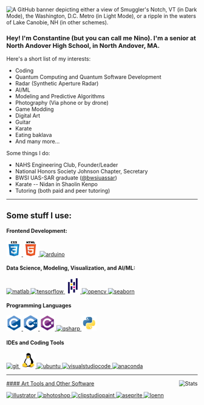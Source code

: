 <!-- Hello! -->

<picture>
 <source media="(prefers-color-scheme: dark)" srcset="https://drive.google.com/uc?export=view&id=1F33qVvVGUZqDHSzYscwqVeBlLTcx_ZN9">
 <source media="(prefers-color-scheme: light)" srcset="https://drive.google.com/uc?export=view&id=1I9s760UHCHr_cvcRj6zaGTlocizmORB5">
 <img alt="A GitHub banner depicting either a view of Smuggler's Notch, VT (in Dark Mode), the Washington, D.C. Metro (in Light Mode), or a ripple in the waters of Lake Canobie, NH (in other schemes)." src="https://drive.google.com/uc?export=view&id=1HZdAz_ddW5qKQ_vrn1IN2PoujKFoLl0L">
</picture>

### Hey! I'm Constantine (but you can call me Nino). I'm a senior at North Andover High School, in North Andover, MA.

Here's a short list of my interests:

- Coding
- Quantum Computing and Quantum Software Development
- Radar (Synthetic Aperture Radar)
- AI/ML
- Modeling and Predictive Algorithms
- Photography (Via phone or by drone)
- Game Modding
- Digital Art
- Guitar
- Karate
- Eating baklava
- And many more...

Some things I do:

- NAHS Engineering Club, Founder/Leader
- National Honors Society Johnson Chapter, Secretary
- BWSI UAS-SAR graduate ([@bwsiuassar](https://github.com/bwsiuassar))
- Karate -- Nidan in Shaolin Kenpo
- Tutoring (both paid and peer tutoring)

----

## Some stuff I use:

#### Frontend Development:

<a href="https://www.w3schools.com/css/" target="_blank" rel="noreferrer"> <img src="https://raw.githubusercontent.com/devicons/devicon/master/icons/css3/css3-original-wordmark.svg" alt="css3" width="40" height="40"/> </a>
<a href="https://www.w3.org/html/" target="_blank" rel="noreferrer"> <img src="https://raw.githubusercontent.com/devicons/devicon/master/icons/html5/html5-original-wordmark.svg" alt="html5" width="40" height="40"/> </a>
<a href="https://www.arduino.cc/" target="_blank" rel="noreferrer"> <img src="https://cdn.worldvectorlogo.com/logos/arduino-1.svg" alt="arduino" width="40" height="40"/> </a>

#### Data Science, Modeling, Visualization, and AI/ML:

<a href="https://www.mathworks.com/" target="_blank" rel="noreferrer"> <img src="https://upload.wikimedia.org/wikipedia/commons/2/21/Matlab_Logo.png" alt="matlab" width="40" height="40"/> </a>
<a href="https://www.tensorflow.org" target="_blank" rel="noreferrer"> <img src="https://www.vectorlogo.zone/logos/tensorflow/tensorflow-icon.svg" alt="tensorflow" width="40" height="40"/> </a>
<a href="https://pandas.pydata.org/" target="_blank" rel="noreferrer"> <img src="https://raw.githubusercontent.com/devicons/devicon/2ae2a900d2f041da66e950e4d48052658d850630/icons/pandas/pandas-original.svg" alt="pandas" width="40" height="40"/> </a>
<a href="https://opencv.org/" target="_blank" rel="noreferrer"> <img src="https://www.vectorlogo.zone/logos/opencv/opencv-icon.svg" alt="opencv" width="40" height="40"/> </a> 
<a href="https://seaborn.pydata.org/" target="_blank" rel="noreferrer"> <img src="https://seaborn.pydata.org/_images/logo-mark-lightbg.svg" alt="seaborn" width="40" height="40"/> </a> 

#### Programming Languages

<a href="https://www.cprogramming.com/" target="_blank" rel="noreferrer"> <img src="https://raw.githubusercontent.com/devicons/devicon/master/icons/c/c-original.svg" alt="c" width="40" height="40"/> </a> 
<a href="https://www.w3schools.com/cpp/" target="_blank" rel="noreferrer"> <img src="https://raw.githubusercontent.com/devicons/devicon/master/icons/cplusplus/cplusplus-original.svg" alt="cplusplus" width="40" height="40"/> </a> 
<a href="https://www.w3schools.com/cs/" target="_blank" rel="noreferrer"> <img src="https://raw.githubusercontent.com/devicons/devicon/master/icons/csharp/csharp-original.svg" alt="csharp" width="40" height="40"/> </a>
<a href="https://quantum.microsoft.com/en-us/experience/quantum-coding" target="_blank" rel="noreferrer"> <img src="https://quantum.gallerycdn.vsassets.io/extensions/quantum/qsharp-lang-vscode/1.3.1/1711134129596/Microsoft.VisualStudio.Services.Icons.Default" alt="qsharp" width="40" height="40"/> </a>
<a href="https://www.python.org" target="_blank" rel="noreferrer"> <img src="https://raw.githubusercontent.com/devicons/devicon/master/icons/python/python-original.svg" alt="python" width="40" height="40"/> </a>

#### IDEs and Coding Tools

<a href="https://git-scm.com/" target="_blank" rel="noreferrer"> <img src="https://www.vectorlogo.zone/logos/git-scm/git-scm-icon.svg" alt="git" width="40" height="40"/> </a>
<a href="https://www.linux.org/" target="_blank" rel="noreferrer"> <img src="https://raw.githubusercontent.com/devicons/devicon/master/icons/linux/linux-original.svg" alt="linux" width="40" height="40"/> </a>
<a href="https://ubuntu.com/" target="_blank" rel="noreferrer"> <img src="https://upload.wikimedia.org/wikipedia/commons/thumb/9/9e/UbuntuCoF.svg/512px-UbuntuCoF.svg.png" alt="ubuntu" width="40" height="40"/> </a>
<a href="https://code.visualstudio.com/" target="_blank" rel="noreferrer"> <img src="https://code.visualstudio.com/assets/images/code-stable.png" alt="visualstudiocode" width="40" height="40"/> </a>
<a href="https://www.anaconda.com/" target="_blank" rel="noreferrer"> <img src="https://avatars.githubusercontent.com/u/497012?s=280&v=4" alt="anaconda" width="40" height="40"/> </a>
 
----

<a href="https://github.com/AjayaRamachandran">
    <img align="right" alt="Stats"
         src="https://github-readme-stats.vercel.app/api?username=CJRoshi&theme=vue-dark&show_icons=true&rank_icon=github">

<p></p>
#### Art Tools and Other Software

<a href="https://www.adobe.com/in/products/illustrator.html" target="_blank" rel="noreferrer"> <img src="https://www.vectorlogo.zone/logos/adobe_illustrator/adobe_illustrator-icon.svg" alt="illustrator" width="40" height="40"/> </a> 
<a href="https://www.photoshop.com/en" target="_blank" rel="noreferrer"> <img src="https://upload.wikimedia.org/wikipedia/commons/b/be/Adobe_Photoshop_CS6_icon.png" alt="photoshop" width="40" height="40"/> </a>
<a href="https://www.clipstudio.net/en/" target="_blank" rel="noreferrer"> <img src="https://upload.wikimedia.org/wikipedia/en/6/66/Clip_Studio_Paint_app_logo.png" alt="clipstudiopaint" width="40" height="40"/> </a>
<a href="https://www.aseprite.org/" target="_blank" rel="noreferrer"> <img src="https://upload.wikimedia.org/wikipedia/commons/thumb/6/69/Logo_Aseprite.svg/800px-Logo_Aseprite.svg.png" alt="aseprite" width="40" height="40"/> </a>
<a href="https://github.com/CelestialCartographers/Loenn" target="_blank" rel="noreferrer"> <img src="https://drive.google.com/uc?export=view&id=1AjdR1n_lQ9SlfkvGbxdXcmNpKYWjzqLK" alt="loenn" width="40" height="40"/> </a>
